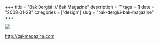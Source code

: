 +++
title = "Bak Dergisi :// Bak Magazine"
description = ""
tags = []
date = "2008-01-28"
categories = ["design"]
slug = "bak-dergisi-bak-magazine"
+++


 

  <div id="screens-thumbs" class="clearfix">
    <div class="txt-center" id="design-submission"><a href="http://bakmagazine.com/"><img id='bluga-thumbnail-1056' class='bluga-thumbnail large' src='/media/bluga/
wt47f281da1545c_0.jpg'/></a></div>  
  </div>   
<p><a href="http://bakmagazine.com/">http://bakmagazine.com</a></p>




